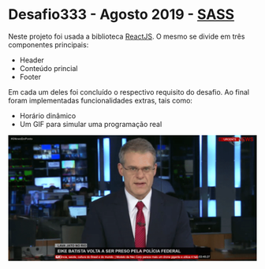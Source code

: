 # Desafio333 - Agosto 2019 - [SASS](http://sass-lang.com/)

Neste projeto foi usada a biblioteca [ReactJS](https://pt-br.reactjs.org/). O mesmo se divide em três componentes principais:

- Header
- Conteúdo princial
- Footer

Em cada um deles foi concluído o respectivo requisito do desafio. Ao final foram implementadas funcionalidades extras, tais como:

- Horário dinâmico
- Um GIF para simular uma programação real

![alt text](https://github.com/albertozaranza/desafio333/blob/master/2019-Agosto-SASS/albertozaranza/src/assets/screenshot.png)
